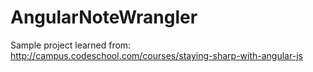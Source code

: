 # AngularNoteWrangler

Sample project learned from: http://campus.codeschool.com/courses/staying-sharp-with-angular-js
